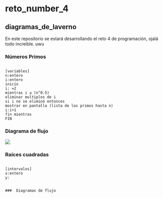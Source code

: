 #  reto_number_4
##  diagramas_de_laverno
En este repositorio se estará desarrollando el reto 4 de programación, ojalá todo increible. uwu

### Números Primos


```pseudocode

[variables]
n:entero
i:entero
inicio
i: =2
mientras i ≤ (n^0.5) 
eliminar multiplos de i
si i no se eliminó entonces 
mostrar en pantalla (lista de los primos hasta n) 
i:i+1
fin mientras
FIN
```
###  Diagrama de flujo 

[![](https://mermaid.ink/img/pako:eNpNUc1Kw0AQfpVhTy22ogcvAS3SVlCoFNqLJBXGZNIObHbi7gapaR_Jk7de82JukoLd0-zM9zM_tUolIxWpXMtXukPrYT1LDIT3OHg2nLIMYTx-gFX82pwKsgJm0yZ6zEes2XmEjIBhh23Yl2FaM5CDgoxYEOBthRo-KwLzfnN9Nzn2_GmLPbjm5wCzmDQXbNCCqwKxOWnPpRbX661jvuer2-4zvSQbOcC83iPkQfwskQmUwTaQQ1sZaQRHacrNr4HgNTlCLzD_d3-LjYAl1PwdGiitpORkcwlrfV5icmGC8yLCeKXlQrqelvFCnLeBTAZKNB61xs3ZaNmNwIMnNsPEJEaNVFAokLOw-brFJMrvqKBERSHMKMdK-0Ql5higWHlZ7U2qIm8rGqmqzNDTjHFrsVBRjtqFLGXsxS76a3ZHPf4BnWSe3w?type=png)](https://mermaid.live/edit#pako:eNpNUc1Kw0AQfpVhTy22ogcvAS3SVlCoFNqLJBXGZNIObHbi7gapaR_Jk7de82JukoLd0-zM9zM_tUolIxWpXMtXukPrYT1LDIT3OHg2nLIMYTx-gFX82pwKsgJm0yZ6zEes2XmEjIBhh23Yl2FaM5CDgoxYEOBthRo-KwLzfnN9Nzn2_GmLPbjm5wCzmDQXbNCCqwKxOWnPpRbX661jvuer2-4zvSQbOcC83iPkQfwskQmUwTaQQ1sZaQRHacrNr4HgNTlCLzD_d3-LjYAl1PwdGiitpORkcwlrfV5icmGC8yLCeKXlQrqelvFCnLeBTAZKNB61xs3ZaNmNwIMnNsPEJEaNVFAokLOw-brFJMrvqKBERSHMKMdK-0Ql5higWHlZ7U2qIm8rGqmqzNDTjHFrsVBRjtqFLGXsxS76a3ZHPf4BnWSe3w)


###  Raíces cuadradas
```pseudocode

[intervalos]
x:entero 
y:


###  Diagramas de flujo























































